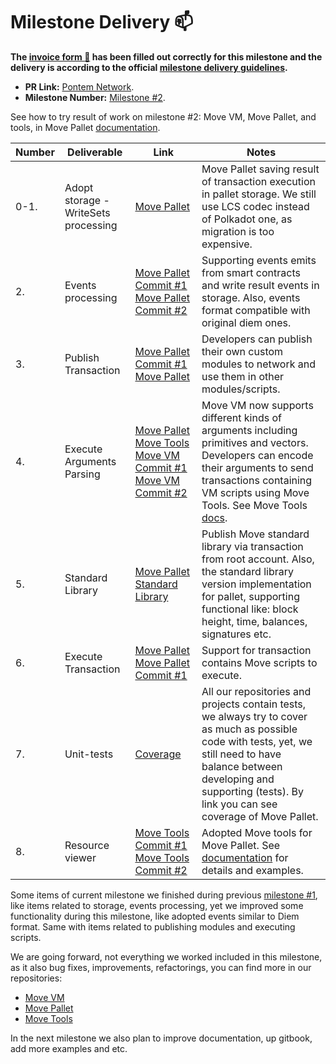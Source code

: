 # Milestone Delivery :mailbox:

**The [invoice form :pencil:](https://forms.gle/8Wx7nxtq8fKrsuEz8) has been filled out correctly for this milestone and the delivery is according to the official [milestone delivery guidelines](https://github.com/w3f/General-Grants-Program/blob/master/grants/milestone-deliverables-guidelines.md).**  

* **PR Link:** [Pontem Network](https://github.com/w3f/Open-Grants-Program/pull/138). 
* **Milestone Number:** [Milestone #2](https://github.com/w3f/Open-Grants-Program/blob/master/applications/pontem.md#milestone-2--alpha-version-of-move-pallet).

See how to try result of work on milestone #2: Move VM, Move Pallet, and tools, in Move Pallet [documentation](https://github.com/dfinance/sp-move/blob/master/README.md).

| Number | Deliverable | Link | Notes |
| ------------- | ------------- | ------------- |------------- |
| 0-1. | Adopt storage - WriteSets processing | [Move Pallet](https://github.com/pontem-network/sp-move/commit/45a2cfb4d33db5f4a5792b43de313b313d3ec3ca)  | Move Pallet saving result of transaction execution in pallet storage. We still use LCS codec instead of Polkadot one, as migration is too expensive. |
| 2. | Events processing | [Move Pallet Commit #1](https://github.com/pontem-network/sp-move/commit/45a2cfb4d33db5f4a5792b43de313b313d3ec3ca) [Move Pallet Commit #2](https://github.com/pontem-network/sp-move/commit/d74a74801bf5f6f24096ad86df929708f3c39d14) | Supporting events emits from smart contracts and write result events in storage. Also, events format compatible with original diem ones.  |
| 3. | Publish Transaction | [Move Pallet Commit #1](https://github.com/pontem-network/sp-move/commit/b96592a3b7af3cd3dbf8b5521ae4d558479f7e47) [Move Pallet](https://github.com/pontem-network/sp-move/blob/master/pallets/sp-mvm/src/lib.rs#L105) | Developers can publish their own custom modules to network and use them in other modules/scripts. |
| 4. | Execute Arguments Parsing | [Move Pallet](https://github.com/pontem-network/sp-move/commit/79acc0aafcfaa5279bd4d570cd8aa368d82ee526#diff-ca0cca5ccd74d8e068826c35fd076cac894c357c184a1cd8177a966e9d3be207) [Move Tools](https://github.com/pontem-network/move-tools/commit/fe920402fed2ce71608369dbe43ab672a2518468) [Move VM Commit #1](https://github.com/pontem-network/sp-move-vm/commit/906aa625fba6c52d8d96ea56b4e41ac16f587460) [Move VM Commit #2](https://github.com/pontem-network/sp-move-vm/commit/ad0075005369470f7a509345b456647432670905) | Move VM now supports different kinds of arguments including primitives and vectors. Developers can encode their arguments to send transactions containing VM scripts using Move Tools. See Move Tools [docs](https://github.com/pontem-network/move-tools#dove). |
| 5. | Standard Library	| [Move Pallet](https://github.com/pontem-network/sp-move/commit/d74a74801bf5f6f24096ad86df929708f3c39d14) [Standard Library](https://github.com/pontem-network/move-stdlib) | Publish Move standard library via transaction from root account. Also, the standard library version implementation for pallet, supporting functional like: block height, time, balances, signatures etc. |
| 6. | Execute Transaction | [Move Pallet](https://github.com/pontem-network/sp-move/blob/master/pallets/sp-mvm/src/lib.rs#L70) [Move Pallet Commit #1](https://github.com/pontem-network/sp-move/commit/f0781c98543b1d5afc3a35f5041cb116438516c4#diff-4e5930d2e2ba9c4d86fb707cc5d1eb7aef9839019ea8e6f3125310aa710557cbR189) | Support for transaction contains Move scripts to execute.  |
| 7. | Unit-tests | [Coverage](https://coveralls.io/github/fzzr-/sp-move)  | All our repositories and projects contain tests, we always try to cover as much as possible code with tests, yet, we still need to have balance between developing and supporting (tests). By link you can see coverage of Move Pallet. |
| 8. | Resource viewer | [Move Tools Commit #1](https://github.com/pontem-network/move-tools/commit/0e17a968141489d51831ba676ae039853383b225#diff-a02b84e9844a8ab53003088e12eaf650c775f16534029532216fa1f66369954c) [Move Tools Commit #2](https://github.com/pontem-network/move-tools/commit/ec8175310ce078d19f7a779eec03fd6cf56cff7e#diff-a02b84e9844a8ab53003088e12eaf650c775f16534029532216fa1f66369954c) | Adopted Move tools for Move Pallet. See [documentation](https://github.com/pontem-network/move-tools/blob/master/resource-viewer/README.md) for details and examples. |

Some items of current milestone we finished during previous [milestone #1](/deliveries/pontem-network_milestone-1.md), like items related to storage, events processing, yet we improved some functionality during this milestone, like adopted events similar to Diem format. Same with items related to publishing modules and executing scripts.

We are going forward, not everything we worked included in this milestone, as it also bug fixes, improvements, refactorings, you can find more in our repositories:

* [Move VM](https://github.com/pontem-network/sp-move-vm)
* [Move Pallet](https://github.com/pontem-network/sp-move)
* [Move Tools](https://github.com/pontem-network/move-tools)

In the next milestone we also plan to improve documentation, up gitbook, add more examples and etc.
